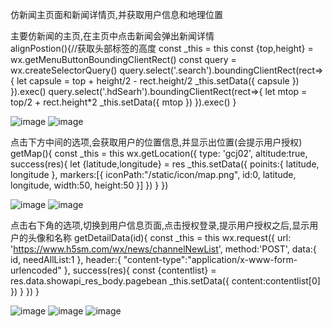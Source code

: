 仿新闻主页面和新闻详情页,并获取用户信息和地理位置  

主要仿新闻的主页,在主页中点击新闻会弹出新闻详情  
alignPostion(){//获取头部标签的高度
    const _this = this
    const  {top,height} = wx.getMenuButtonBoundingClientRect()
    const query = wx.createSelectorQuery()
    query.select('.search').boundingClientRect(rect=>{
      let capsule = top + height/2 - rect.height/2
      _this.setData({
        capsule
      })
    }).exec()
    query.select('.hdSearh').boundingClientRect(rect=>{
      let mtop = top/2 + rect.height*2
      _this.setData({
        mtop
      })
    }).exec()
  }

 ![image](https://github.com/13066292918/applet-news/blob/master/describe/001.png)
 ![image](https://github.com/13066292918/applet-news/blob/master/describe/002.png)
 
 
 


点击下方中间的选项,会获取用户的位置信息,并显示出位置(会提示用户授权)
 getMap(){
    const _this = this
    wx.getLocation({
      type: 'gcj02',
      altitude:true,
      success(res){
        let {latitude,longitude} = res
        _this.setData({
          poinits:{
            latitude,
            longitude
          },
          markers:[{
            iconPath:"/static/icon/map.png",
            id:0,
            latitude,
            longitude,
            width:50,
            height:50
          }]
        })
      }
    })

 ![image](https://github.com/13066292918/applet-news/blob/master/describe/003.png)
 ![image](https://github.com/13066292918/applet-news/blob/master/describe/004.png)
 
 
 
 
 点击右下角的选项,切换到用户信息页面,点击授权登录,提示用户授权之后,显示用户的头像和名称
  getDetailData(id){
    const _this = this
    wx.request({
      url: 'https://www.h5sm.com/wx/news/channelNewList',
      method:'POST',
      data:{
        id,
        needAllList:1
      },
      header:{
        "content-type":"application/x-www-form-urlencoded"
      },
      success(res){
        const {contentlist} = res.data.showapi_res_body.pagebean
        _this.setData({
          content:contentlist[0]
        })
      }
    })
  }
 
 ![image](https://github.com/13066292918/applet-news/blob/master/describe/005.png)
 ![image](https://github.com/13066292918/applet-news/blob/master/describe/006.png)
 ![image](https://github.com/13066292918/applet-news/blob/master/describe/008.png)
